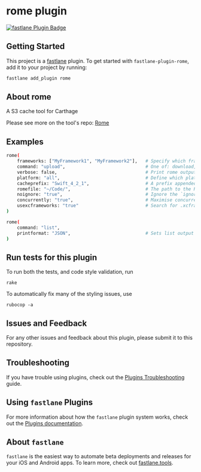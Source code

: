 # rome plugin

[![fastlane Plugin Badge](https://rawcdn.githack.com/fastlane/fastlane/master/fastlane/assets/plugin-badge.svg)](https://rubygems.org/gems/fastlane-plugin-rome)

## Getting Started

This project is a [fastlane](https://github.com/fastlane/fastlane) plugin. To get started with `fastlane-plugin-rome`, add it to your project by running:

```bash
fastlane add_plugin rome
```

## About rome

A S3 cache tool for Carthage

Please see more on the tool's repo: [Rome](https://github.com/blender/rome)

## Examples

```bash
rome(
    frameworks: ["MyFramework1", "MyFramework2"],   # Specify which frameworks to upload or download
    command: "upload",                              # One of: download, upload, list
    verbose: false,                                 # Print rome output inline
    platform: "all",                                # Define which platform to build for (one of ‘all’, ‘Mac’, ‘iOS’, ‘watchOS’, ‘tvOS‘, or comma-separated values of the formers except for ‘all’). Can't be combined with the 'usexcframeworks' option
    cacheprefix: "Swift_4_2_1",                     # A prefix appended to the top level directories inside the caches. Useful to separate artifacts between Swift versions
    romefile: "~/Code/",                            # The path to the Romefile to use. Defaults to the \"Romefile\" in the current directory
    noignore: "true",                               # Ignore the `ignoreMap` section in the Romefile when performing the operation
    concurrently: "true",                           # Maximise concurrency while performing the operation. Might make verbose output hard to follow
    usexcframeworks: "true"                         # Search for .xcframeworks when performing the upload or download operation. Can't be combined with the 'platform' option
)
```

```bash
rome(
    command: "list",                         	    
    printformat: "JSON",                            # Sets list output formats: JSON or if omitted, default to Text
)
```

## Run tests for this plugin

To run both the tests, and code style validation, run

```
rake
```

To automatically fix many of the styling issues, use
```
rubocop -a
```

## Issues and Feedback

For any other issues and feedback about this plugin, please submit it to this repository.

## Troubleshooting

If you have trouble using plugins, check out the [Plugins Troubleshooting](https://docs.fastlane.tools/plugins/plugins-troubleshooting/) guide.

## Using `fastlane` Plugins

For more information about how the `fastlane` plugin system works, check out the [Plugins documentation](https://docs.fastlane.tools/plugins/create-plugin/).

## About `fastlane`

`fastlane` is the easiest way to automate beta deployments and releases for your iOS and Android apps. To learn more, check out [fastlane.tools](https://fastlane.tools).

